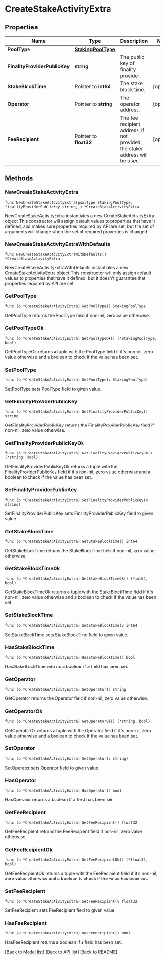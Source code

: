 # CreateStakeActivityExtra

## Properties

Name | Type | Description | Notes
------------ | ------------- | ------------- | -------------
**PoolType** | [**StakingPoolType**](StakingPoolType.md) |  | 
**FinalityProviderPublicKey** | **string** | The public key of finality provider. | 
**StakeBlockTime** | Pointer to **int64** | The stake block time. | [optional] 
**Operator** | Pointer to **string** | The operator address. | [optional] 
**FeeRecipient** | Pointer to **float32** | The fee recipient address, if not provided the staker address will be used. | [optional] 

## Methods

### NewCreateStakeActivityExtra

`func NewCreateStakeActivityExtra(poolType StakingPoolType, finalityProviderPublicKey string, ) *CreateStakeActivityExtra`

NewCreateStakeActivityExtra instantiates a new CreateStakeActivityExtra object
This constructor will assign default values to properties that have it defined,
and makes sure properties required by API are set, but the set of arguments
will change when the set of required properties is changed

### NewCreateStakeActivityExtraWithDefaults

`func NewCreateStakeActivityExtraWithDefaults() *CreateStakeActivityExtra`

NewCreateStakeActivityExtraWithDefaults instantiates a new CreateStakeActivityExtra object
This constructor will only assign default values to properties that have it defined,
but it doesn't guarantee that properties required by API are set

### GetPoolType

`func (o *CreateStakeActivityExtra) GetPoolType() StakingPoolType`

GetPoolType returns the PoolType field if non-nil, zero value otherwise.

### GetPoolTypeOk

`func (o *CreateStakeActivityExtra) GetPoolTypeOk() (*StakingPoolType, bool)`

GetPoolTypeOk returns a tuple with the PoolType field if it's non-nil, zero value otherwise
and a boolean to check if the value has been set.

### SetPoolType

`func (o *CreateStakeActivityExtra) SetPoolType(v StakingPoolType)`

SetPoolType sets PoolType field to given value.


### GetFinalityProviderPublicKey

`func (o *CreateStakeActivityExtra) GetFinalityProviderPublicKey() string`

GetFinalityProviderPublicKey returns the FinalityProviderPublicKey field if non-nil, zero value otherwise.

### GetFinalityProviderPublicKeyOk

`func (o *CreateStakeActivityExtra) GetFinalityProviderPublicKeyOk() (*string, bool)`

GetFinalityProviderPublicKeyOk returns a tuple with the FinalityProviderPublicKey field if it's non-nil, zero value otherwise
and a boolean to check if the value has been set.

### SetFinalityProviderPublicKey

`func (o *CreateStakeActivityExtra) SetFinalityProviderPublicKey(v string)`

SetFinalityProviderPublicKey sets FinalityProviderPublicKey field to given value.


### GetStakeBlockTime

`func (o *CreateStakeActivityExtra) GetStakeBlockTime() int64`

GetStakeBlockTime returns the StakeBlockTime field if non-nil, zero value otherwise.

### GetStakeBlockTimeOk

`func (o *CreateStakeActivityExtra) GetStakeBlockTimeOk() (*int64, bool)`

GetStakeBlockTimeOk returns a tuple with the StakeBlockTime field if it's non-nil, zero value otherwise
and a boolean to check if the value has been set.

### SetStakeBlockTime

`func (o *CreateStakeActivityExtra) SetStakeBlockTime(v int64)`

SetStakeBlockTime sets StakeBlockTime field to given value.

### HasStakeBlockTime

`func (o *CreateStakeActivityExtra) HasStakeBlockTime() bool`

HasStakeBlockTime returns a boolean if a field has been set.

### GetOperator

`func (o *CreateStakeActivityExtra) GetOperator() string`

GetOperator returns the Operator field if non-nil, zero value otherwise.

### GetOperatorOk

`func (o *CreateStakeActivityExtra) GetOperatorOk() (*string, bool)`

GetOperatorOk returns a tuple with the Operator field if it's non-nil, zero value otherwise
and a boolean to check if the value has been set.

### SetOperator

`func (o *CreateStakeActivityExtra) SetOperator(v string)`

SetOperator sets Operator field to given value.

### HasOperator

`func (o *CreateStakeActivityExtra) HasOperator() bool`

HasOperator returns a boolean if a field has been set.

### GetFeeRecipient

`func (o *CreateStakeActivityExtra) GetFeeRecipient() float32`

GetFeeRecipient returns the FeeRecipient field if non-nil, zero value otherwise.

### GetFeeRecipientOk

`func (o *CreateStakeActivityExtra) GetFeeRecipientOk() (*float32, bool)`

GetFeeRecipientOk returns a tuple with the FeeRecipient field if it's non-nil, zero value otherwise
and a boolean to check if the value has been set.

### SetFeeRecipient

`func (o *CreateStakeActivityExtra) SetFeeRecipient(v float32)`

SetFeeRecipient sets FeeRecipient field to given value.

### HasFeeRecipient

`func (o *CreateStakeActivityExtra) HasFeeRecipient() bool`

HasFeeRecipient returns a boolean if a field has been set.


[[Back to Model list]](../README.md#documentation-for-models) [[Back to API list]](../README.md#documentation-for-api-endpoints) [[Back to README]](../README.md)


